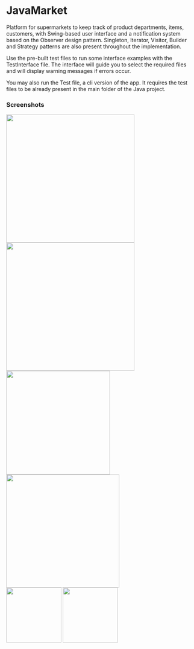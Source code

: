 # JavaMarket
Platform for supermarkets to keep track of product departments, items, customers, with Swing-based user interface and a notification system based on the Observer design pattern. Singleton, Iterator, Visitor, Builder and Strategy patterns are also present throughout the implementation.

Use the pre-built test files to run some interface examples with the TestInterface file. The interface will guide you to select the required files and will display warning messages if errors occur.

You may also run the Test file, a cli version of the app. It requires the test files to be already present in the main folder of the Java project.

### Screenshots
<img src="https://imgur.com/gSMRonB.png" width="340">  <img src="https://imgur.com/EzDXJ2s.png" width="340">
<img src="https://imgur.com/c1ZAj3P.png" width="275">  <img src="https://imgur.com/Z6YS8NF.png" width="300">  
<img src="https://imgur.com/QwdAMqb.png" width="146">  <img src="https://imgur.com/HqQHUCj.png" width="146"> 
